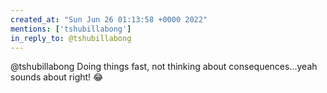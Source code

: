 ```yaml
---
created_at: "Sun Jun 26 01:13:58 +0000 2022"
mentions: ['tshubillabong']
in_reply_to: @tshubillabong
---
```


@tshubillabong Doing things fast, not thinking about consequences...yeah sounds about right! 😂